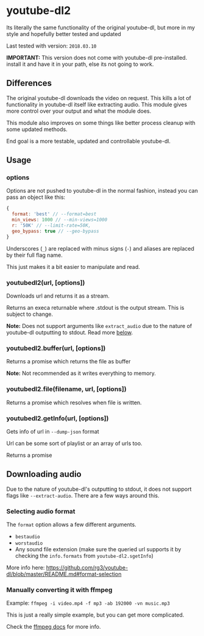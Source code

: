 # youtube-dl2

Its literally the same functionality of the original youtube-dl, but more in my style and hopefully better tested and updated

Last tested with version: `2018.03.10`

**IMPORTANT:** This version does not come with youtube-dl pre-installed. install it and have it in your path, else its not going to work.

## Differences

The original youtube-dl downloads the video on request. This kills a lot of functionality in youtube-dl itself like extracting audio. This module gives more control over your output and what the module does.

This module also improves on some things like better process cleanup with some updated methods.

End goal is a more testable, updated and controllable youtube-dl.

## Usage

### options

Options are not pushed to youtube-dl in the normal fashion, instead you can pass an object like this:
```js
{
  format: 'best' // --format=best
  min_views: 1000 // --min-views=1000
  r: '50K' // --limit-rate=50K,
  geo_bypass: true // --geo-bypass
}
```
Underscores (`_`) are replaced with minus signs (`-`) and aliases are replaced by their full flag name.

This just makes it a bit easier to manipulate and read.

### youtubedl2(url, [options])

Downloads url and returns it as a stream.

Returns an execa returnable where .stdout is the output stream. This is subject to change.

**Note:** Does not support arguments like `extract_audio` due to the nature of youtube-dl outputting to stdout. Read more [below](#downloading-audio).

### youtubedl2.buffer(url, [options])

Returns a promise which returns the file as buffer

**Note:** Not recommended as it writes everything to memory.

### youtubedl2.file(filename, url, [options])

Returns a promise which resolves when file is written.

### youtubedl2.getInfo(url, [options])

Gets info of url in `--dump-json` format

Url can be some sort of playlist or an array of urls too.

Returns a promise

## Downloading audio

Due to the nature of youtube-dl's outputting to stdout, it does not support flags like `--extract-audio`. There are a few ways around this.

### Selecting audio format

The `format` option allows a few different arguments.

- `bestaudio`
- `worstaudio`
- Any sound file extension (make sure the queried url supports it by checking the `info.formats` from `youtube-dl2.sgetInfo`)

More info here: <https://github.com/rg3/youtube-dl/blob/master/README.md#format-selection>

### Manually converting it with ffmpeg

Example: `ffmpeg -i video.mp4 -f mp3 -ab 192000 -vn music.mp3`

This is just a really simple example, but you can get more complicated.

Check the [ffmpeg docs](https://ffmpeg.org/ffmpeg.html) for more info.